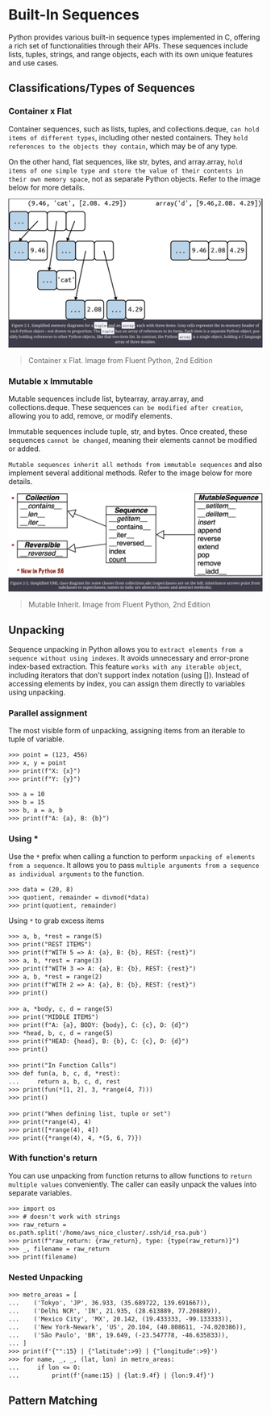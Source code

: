 # Built-In Sequences

Python provides various built-in sequence types implemented in C, offering a rich set of functionalities through their APIs. These sequences include lists, tuples, strings, and range objects, each with its own unique features and use cases.

## Classifications/Types of Sequences

### Container x Flat

Container sequences, such as lists, tuples, and collections.deque, `can hold items of different types`, including other nested containers. They `hold references to the objects they contain`, which may be of any type.

On the other hand, flat sequences, like str, bytes, and array.array, `hold items of one simple type and store the value of their contents in their own memory space`, not as separate Python objects. Refer to the image below for more details.

![Container x Flat. Image from Fluent Python, 2nd Edition](https://raw.githubusercontent.com/RomeroGabriel/mastering-python/main/documentation/images/data_structures/containerVSflat.png)
> Container x Flat. Image from Fluent Python, 2nd Edition

### Mutable x Immutable

Mutable sequences include list, bytearray, array.array, and collections.deque. These sequences `can be modified after creation`, allowing you to add, remove, or modify elements.

Immutable sequences include tuple, str, and bytes. Once created, these sequences `cannot be changed`, meaning their elements cannot be modified or added.

`Mutable sequences inherit all methods from immutable sequences` and also implement several additional methods. Refer to the image below for more details.

![Mutable Inherit. Image from Fluent Python, 2nd Edition](https://raw.githubusercontent.com/RomeroGabriel/mastering-python/main/documentation/images/data_structures/mutable_inherit.png)
> Mutable Inherit. Image from Fluent Python, 2nd Edition

## Unpacking

Sequence unpacking in Python allows you to `extract elements from a sequence without using indexes`. It avoids unnecessary and error-prone index-based extraction. This feature `works with any iterable object`, including iterators that don't support index notation (using []). Instead of accessing elements by index, you can assign them directly to variables using unpacking.

### Parallel assignment

The most visible form of unpacking, assigning items from an iterable to tuple of variable.

```pycon exec="1" source="console" title="unpacking_parallel_assignment.py"
>>> point = (123, 456)
>>> x, y = point
>>> print(f"X: {x}")
>>> print(f"Y: {y}")
```

```pycon exec="1" source="console" title="swapping_var_values.py"
>>> a = 10
>>> b = 15
>>> b, a = a, b
>>> print(f"A: {a}, B: {b}")
```

### Using *

Use the `*` prefix when calling a function to perform `unpacking of elements from a sequence`. It allows you to pass `multiple arguments from a sequence as individual arguments` to the function.

```pycon exec="1" source="console" title="unpacking_multiple_sequence.py"
>>> data = (20, 8)
>>> quotient, remainder = divmod(*data)
>>> print(quotient, remainder)
```

Using `*` to grab excess items

```pycon exec="1" source="console" title="excess_items_unpacking.py"
>>> a, b, *rest = range(5)
>>> print("REST ITEMS")
>>> print(f"WITH 5 => A: {a}, B: {b}, REST: {rest}")
>>> a, b, *rest = range(3)
>>> print(f"WITH 3 => A: {a}, B: {b}, REST: {rest}")
>>> a, b, *rest = range(2)
>>> print(f"WITH 2 => A: {a}, B: {b}, REST: {rest}")
>>> print()

>>> a, *body, c, d = range(5)
>>> print("MIDDLE ITEMS")
>>> print(f"A: {a}, BODY: {body}, C: {c}, D: {d}")
>>> *head, b, c, d = range(5)
>>> print(f"HEAD: {head}, B: {b}, C: {c}, D: {d}")
>>> print()

>>> print("In Function Calls")
>>> def fun(a, b, c, d, *rest):
...     return a, b, c, d, rest
>>> print(fun(*[1, 2], 3, *range(4, 7)))
>>> print()

>>> print("When defining list, tuple or set")
>>> print(*range(4), 4)
>>> print([*range(4), 4])
>>> print({*range(4), 4, *(5, 6, 7)})
```

### With function's return

You can use unpacking from function returns to allow functions to `return multiple values` conveniently. The caller can easily unpack the values into separate variables.

```pycon exec="1" source="console" title="swapping_var_values.py"
>>> import os
>>> # doesn't work with strings
>>> raw_return = os.path.split('/home/aws_nice_cluster/.ssh/id_rsa.pub') 
>>> print(f"raw_return: {raw_return}, type: {type(raw_return)}")
>>> _, filename = raw_return
>>> print(filename)
```

### Nested Unpacking

```pycon exec="1" source="console" title="swapping_var_values.py"
>>> metro_areas = [
...    ('Tokyo', 'JP', 36.933, (35.689722, 139.691667)),  
...    ('Delhi NCR', 'IN', 21.935, (28.613889, 77.208889)),
...    ('Mexico City', 'MX', 20.142, (19.433333, -99.133333)),
...    ('New York-Newark', 'US', 20.104, (40.808611, -74.020386)),
...    ('São Paulo', 'BR', 19.649, (-23.547778, -46.635833)),
... ]
>>> print(f'{"":15} | {"latitude":>9} | {"longitude":>9}')
>>> for name, _, _, (lat, lon) in metro_areas:  
...     if lon <= 0:  
...         print(f'{name:15} | {lat:9.4f} | {lon:9.4f}')
```

## Pattern Matching

<!-- TO DO -->